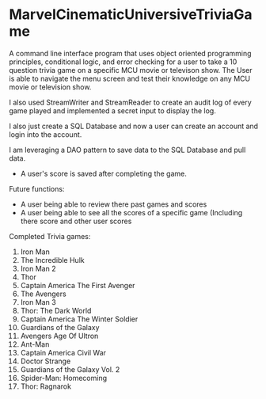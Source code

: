 # MarvelCinematicUniversiveTriviaGame

A command line interface program that uses object oriented programming principles, conditional logic, and error checking for a user to take a 10 question trivia game on a specific MCU movie or televison show. The User is able to navigate the menu screen and test their knowledge on any MCU movie or television show. 

I also used StreamWriter and StreamReader to create an audit log of every game played and implemented a secret input to display the log. 

I also just create a SQL Database and now a user can create an account and login into the account. 

I am leveraging a DAO pattern to save data to the SQL Database and pull data. 
  - A user's score is saved after completing the game. 

Future functions: 
  - A user being able to review there past games and scores
  - A user being able to see all the scores of a specific game (Including there score and other user scores

Completed Trivia games: 
  1. Iron Man
  2. The Incredible Hulk 
  3. Iron Man 2
  4. Thor
  5. Captain America The First Avenger
  6. The Avengers
  7. Iron Man 3
  8. Thor: The Dark World
  9. Captain America The Winter Soldier
  10. Guardians of the Galaxy
  11. Avengers Age Of Ultron
  12. Ant-Man
  13. Captain America Civil War
  14. Doctor Strange
  15. Guardians of the Galaxy Vol. 2
  16. Spider-Man: Homecoming
  17. Thor: Ragnarok
